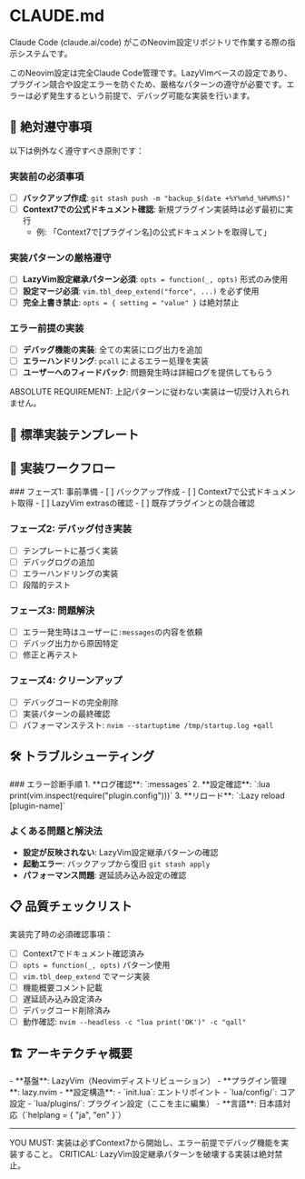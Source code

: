 # CLAUDE.md

Claude Code (claude.ai/code) がこのNeovim設定リポジトリで作業する際の指示システムです。

<context>
このNeovim設定は完全Claude Code管理です。LazyVimベースの設定であり、プラグイン競合や設定エラーを防ぐため、厳格なパターンの遵守が必要です。エラーは必ず発生するという前提で、デバッグ可能な実装を行います。
</context>

## 🚨 絶対遵守事項

<critical>
以下は例外なく遵守すべき原則です：

### 実装前の必須事項
- [ ] **バックアップ作成**: `git stash push -m "backup_$(date +%Y%m%d_%H%M%S)"`
- [ ] **Context7での公式ドキュメント確認**: 新規プラグイン実装時は必ず最初に実行
  - 例: 「Context7で[プラグイン名]の公式ドキュメントを取得して」

### 実装パターンの厳格遵守
- [ ] **LazyVim設定継承パターン必須**: `opts = function(_, opts)` 形式のみ使用
- [ ] **設定マージ必須**: `vim.tbl_deep_extend("force", ...)` を必ず使用
- [ ] **完全上書き禁止**: `opts = { setting = "value" }` は絶対禁止

### エラー前提の実装
- [ ] **デバッグ機能の実装**: 全ての実装にログ出力を追加
- [ ] **エラーハンドリング**: `pcall` によるエラー処理を実装
- [ ] **ユーザーへのフィードバック**: 問題発生時は詳細ログを提供してもらう
</critical>

ABSOLUTE REQUIREMENT: 上記パターンに従わない実装は一切受け入れられません。

## 📐 標準実装テンプレート

<template>
すべてのプラグイン設定はこのテンプレートに従います：

```lua
--[[
機能概要: [プラグインの主要機能を1-2行で説明]
設定内容: [カスタマイズ内容と理由]
キーバインド: [主要なキーマッピング]
--]]
return {
  "author/plugin-name",
  dependencies = { "required/dependency" },
  event = "VeryLazy", -- または BufRead, cmd, keys, ft
  keys = {
    { "<leader>xx", "<cmd>Command<cr>", desc = "機能説明" },
  },
  opts = function(_, opts)
    -- デバッグ（実装時のみ、完了時削除）
    -- print("=== DEBUG: Initial opts ===")
    -- print(vim.inspect(opts))
    
    -- 安全な初期化
    opts.target = opts.target or {}
    
    -- 設定のマージ（完全上書きではない）
    opts.target = vim.tbl_deep_extend("force", opts.target, {
      custom_setting = "value"
    })
    
    -- デバッグ（実装時のみ、完了時削除）
    -- print("=== DEBUG: Final opts ===")
    -- print(vim.inspect(opts.target))
    
    return opts
  end,
}
```
</template>

## 🔄 実装ワークフロー

<workflow>
### フェーズ1: 事前準備
- [ ] バックアップ作成
- [ ] Context7で公式ドキュメント取得
- [ ] LazyVim extrasの確認
- [ ] 既存プラグインとの競合確認

### フェーズ2: デバッグ付き実装
- [ ] テンプレートに基づく実装
- [ ] デバッグログの追加
- [ ] エラーハンドリングの実装
- [ ] 段階的テスト

### フェーズ3: 問題解決
- [ ] エラー発生時はユーザーに`:messages`の内容を依頼
- [ ] デバッグ出力から原因特定
- [ ] 修正と再テスト

### フェーズ4: クリーンアップ
- [ ] デバッグコードの完全削除
- [ ] 実装パターンの最終確認
- [ ] パフォーマンステスト: `nvim --startuptime /tmp/startup.log +qall`
</workflow>

## 🛠️ トラブルシューティング

<troubleshooting>
### エラー診断手順
1. **ログ確認**: `:messages`
2. **設定確認**: `:lua print(vim.inspect(require("plugin.config")))`
3. **リロード**: `:Lazy reload [plugin-name]`

### よくある問題と解決法
- **設定が反映されない**: LazyVim設定継承パターンの確認
- **起動エラー**: バックアップから復旧 `git stash apply`
- **パフォーマンス問題**: 遅延読み込み設定の確認
</troubleshooting>

## 📋 品質チェックリスト

<checklist>
実装完了時の必須確認事項：

- [ ] Context7でドキュメント確認済み
- [ ] `opts = function(_, opts)` パターン使用
- [ ] `vim.tbl_deep_extend` でマージ実装
- [ ] 機能概要コメント記載
- [ ] 遅延読み込み設定済み
- [ ] デバッグコード削除済み
- [ ] 動作確認: `nvim --headless -c "lua print('OK')" -c "qall"`
</checklist>

## 🏗️ アーキテクチャ概要

<architecture>
- **基盤**: LazyVim（Neovimディストリビューション）
- **プラグイン管理**: lazy.nvim
- **設定構造**:
  - `init.lua`: エントリポイント
  - `lua/config/`: コア設定
  - `lua/plugins/`: プラグイン設定（ここを主に編集）
- **言語**: 日本語対応（`helplang = { "ja", "en" }`）
</architecture>

---

YOU MUST: 実装は必ずContext7から開始し、エラー前提でデバッグ機能を実装すること。
CRITICAL: LazyVim設定継承パターンを破壊する実装は絶対禁止。